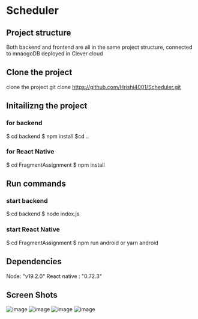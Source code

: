 # Scheduler

## Project structure
Both backend and frontend are all in the same project structure, connected to mnaogoDB  deployed in Clever cloud

## Clone the project
clone the project git clone https://github.com/Hrishi4001/Scheduler.git

## Initailizng the project 

### for backend
$ cd backend
$ npm install
$cd ..

### for React Native
$ cd FragmentAssignment
$ npm install 

## Run commands

### start backend 
$ cd backend
$ node index.js

### start React Native

$ cd FragmentAssignment
$ npm run android or yarn android


## Dependencies 

Node: "v19.2.0"
React native : "0.72.3"

## Screen Shots
![image](https://github.com/Hrishi4001/Scheduler/assets/110843445/38fb7cae-6b1a-4a42-92d8-f5ac9cb2fb7c)
![image](https://github.com/Hrishi4001/Scheduler/assets/110843445/674481ea-f669-4ace-a44f-f736432d53c7)
![image](https://github.com/Hrishi4001/Scheduler/assets/110843445/3c857049-9b0e-41e0-a259-e6078ec311b0)
![image](https://github.com/Hrishi4001/Scheduler/assets/110843445/1fc2150e-bc51-4800-a53f-c167dfcb0757)
